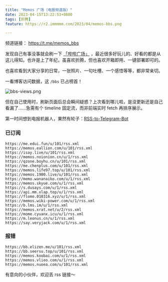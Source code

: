 ```yaml
---
title: "Memos 广场（电报频道版）"
date: 2023-04-15T13:22:53+0800
tags: [折腾]
feature: https://r2.immmmm.com/2023/04/memos-bbs.png

---
```


频道链接： <https://t.me/memos_bbs>

发现自己有事没事就会刷一下 [「哔哔广场」](https://immmmm.com/bbs/) ，最近很多好玩儿的、好看的都是从这儿得知。也许是上了年纪，虽喜欢折腾，但也喜欢开箱即用、一键部署即可的。

也喜欢看到大家分享的日常，一张照片、一句吐槽、一个感悟等等，都非常亲切。

<!--more-->

一看博客访问数据，这 `/bbs` 已占榜首！

![bbs-views.png](https://r2.immmmm.com/2023/04/bbs-views.png)

但在自己使用时，刷新页面后总会瞬间疑惑？上次看到哪儿啦，是没更新还是自己看漏了……急需有个 timeline 固定流，而非前端实时 fetch 再排序展示。

第一时间想到电报机器人，果然有轮子：[RSS-to-Telegram-Bot](https://github.com/Rongronggg9/RSS-to-Telegram-Bot/blob/dev/README.zh.md)

### 已订阅

```
https://me.edui.fun/u/101/rss.xml
https://memos.eallion.com/u/101/rss.xml
https://isay.live/u/101/rss.xml
https://memos.noionion.cn/u/1/rss.xml
https://qzone.boyhu.cn/u/101/rss.xml
https://me.chenplus.com/u/101/rss.xml
https://memos.life97.top/u/101/rss.xml
https://memos.1900.live/u/101/rss.xml
https://memo.wananaiko.com/u/1/rss.xml
https://memos.skyue.com/u/1/rss.xml
https://s.dusays.com/u/1/rss.xml
https://api.mm.xlap.top/u/1/rss.xml
https://flomo.010316.xyz/u/1/rss.xml
https://memos.wiki-power.com/u/1/rss.xml
https://b.lms.im/u/1/rss.xml
https://memos.xrat.net/u/2/rss.xml
https://mome.cyuanx.icu/u/1/rss.xml
https://m.leonus.cn/u/1/rss.xml
https://say.veryjack.com/u/1/rss.xml
```

### 报错

```
https://bb.elizen.me/u/101/rss.xml
https://bb.seersu.top/u/101/rss.xml
https://memos.koobai.com/u/1/rss.xml
https://memos.vlieo.com/u/1/rss.xml
https://memos.nuoea.com/u/101/rss.xml
```

有意向的小伙伴，欢迎丢 rss 链接～